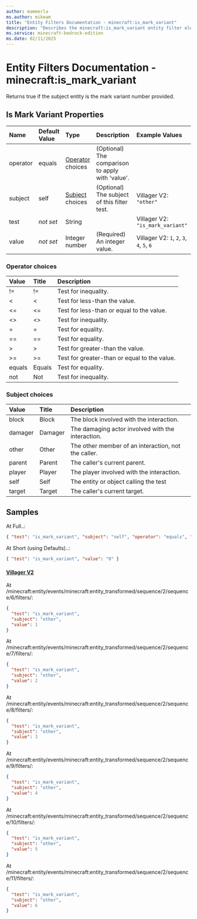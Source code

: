 ```yaml
---
author: mammerla
ms.author: mikeam
title: "Entity Filters Documentation - minecraft:is_mark_variant"
description: "Describes the minecraft:is_mark_variant entity filter element"
ms.service: minecraft-bedrock-edition
ms.date: 02/11/2025 
---
```


# Entity Filters Documentation - minecraft:is_mark_variant

Returns true if the subject entity is the mark variant number provided.


## Is Mark Variant Properties

|Name       |Default Value |Type |Description |Example Values |
|:----------|:-------------|:----|:-----------|:------------- |
| operator | equals | [Operator](#operator-choices) choices | (Optional) The comparison to apply with 'value'. |  | 
| subject | self | [Subject](#subject-choices) choices | (Optional) The subject of this filter test. | Villager V2: `"other"` | 
| test | *not set* | String |  | Villager V2: `"is_mark_variant"` | 
| value | *not set* | Integer number | (Required) An integer value. | Villager V2: `1`, `2`, `3`, `4`, `5`, `6` | 

### Operator choices

|Value       |Title |Description |
|:-----------|:-----|:-----------|
| != | != | Test for inequality.|
| < | < | Test for less-than the value.|
| <= | <= | Test for less-than or equal to the value.|
| <> | <> | Test for inequality.|
| = | = | Test for equality.|
| == | == | Test for equality.|
| > | > | Test for greater-than the value.|
| >= | >= | Test for greater-than or equal to the value.|
| equals | Equals | Test for equality.|
| not | Not | Test for inequality.|

### Subject choices

|Value       |Title |Description |
|:-----------|:-----|:-----------|
| block | Block | The block involved with the interaction.|
| damager | Damager | The damaging actor involved with the interaction.|
| other | Other | The other member of an interaction, not the caller.|
| parent | Parent | The caller's current parent.|
| player | Player | The player involved with the interaction.|
| self | Self | The entity or object calling the test|
| target | Target | The caller's current target.|

## Samples

At Full..: 

```json
{ "test": "is_mark_variant", "subject": "self", "operator": "equals", "value": "0" }
```

At Short (using Defaults)..: 

```json
{ "test": "is_mark_variant", "value": "0" }
```

#### [Villager V2](https://github.com/Mojang/bedrock-samples/tree/preview/behavior_pack/entities/villager_v2.json)

At /minecraft:entity/events/minecraft:entity_transformed/sequence/2/sequence/6/filters/: 

```json
{
  "test": "is_mark_variant",
  "subject": "other",
  "value": 1
}
```

At /minecraft:entity/events/minecraft:entity_transformed/sequence/2/sequence/7/filters/: 

```json
{
  "test": "is_mark_variant",
  "subject": "other",
  "value": 2
}
```

At /minecraft:entity/events/minecraft:entity_transformed/sequence/2/sequence/8/filters/: 

```json
{
  "test": "is_mark_variant",
  "subject": "other",
  "value": 3
}
```

At /minecraft:entity/events/minecraft:entity_transformed/sequence/2/sequence/9/filters/: 

```json
{
  "test": "is_mark_variant",
  "subject": "other",
  "value": 4
}
```

At /minecraft:entity/events/minecraft:entity_transformed/sequence/2/sequence/10/filters/: 

```json
{
  "test": "is_mark_variant",
  "subject": "other",
  "value": 5
}
```

At /minecraft:entity/events/minecraft:entity_transformed/sequence/2/sequence/11/filters/: 

```json
{
  "test": "is_mark_variant",
  "subject": "other",
  "value": 6
}
```
